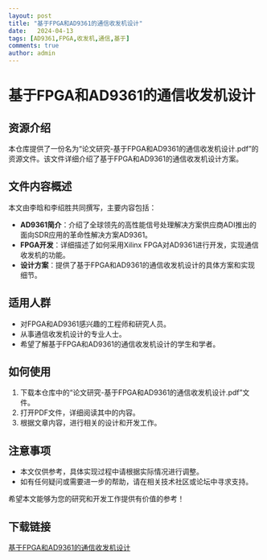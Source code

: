 ```yaml
---
layout: post
title: "基于FPGA和AD9361的通信收发机设计"
date:   2024-04-13
tags: [AD9361,FPGA,收发机,通信,基于]
comments: true
author: admin
---
```

# 基于FPGA和AD9361的通信收发机设计

## 资源介绍

本仓库提供了一份名为“论文研究-基于FPGA和AD9361的通信收发机设计.pdf”的资源文件。该文件详细介绍了基于FPGA和AD9361的通信收发机设计方案。

## 文件内容概述

本文由李晗和李绍胜共同撰写，主要内容包括：

- **AD9361简介**：介绍了全球领先的高性能信号处理解决方案供应商ADI推出的面向SDR应用的革命性解决方案AD9361。
- **FPGA开发**：详细描述了如何采用Xilinx FPGA对AD9361进行开发，实现通信收发机的功能。
- **设计方案**：提供了基于FPGA和AD9361的通信收发机设计的具体方案和实现细节。

## 适用人群

- 对FPGA和AD9361感兴趣的工程师和研究人员。
- 从事通信收发机设计的专业人士。
- 希望了解基于FPGA和AD9361的通信收发机设计的学生和学者。

## 如何使用

1. 下载本仓库中的“论文研究-基于FPGA和AD9361的通信收发机设计.pdf”文件。
2. 打开PDF文件，详细阅读其中的内容。
3. 根据文章内容，进行相关的设计和开发工作。

## 注意事项

- 本文仅供参考，具体实现过程中请根据实际情况进行调整。
- 如有任何疑问或需要进一步的帮助，请在相关技术社区或论坛中寻求支持。

希望本文能够为您的研究和开发工作提供有价值的参考！

## 下载链接

[基于FPGA和AD9361的通信收发机设计](https://pan.quark.cn/s/7048d5efc6c0)